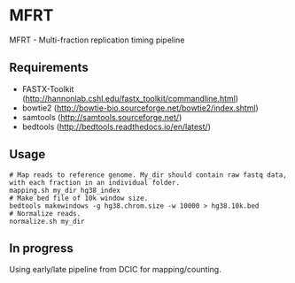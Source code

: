 # MFRT
MFRT - Multi-fraction replication timing pipeline
## Requirements
* FASTX-Toolkit (http://hannonlab.cshl.edu/fastx_toolkit/commandline.html)
* bowtie2 (http://bowtie-bio.sourceforge.net/bowtie2/index.shtml)
* samtools (http://samtools.sourceforge.net/)
* bedtools (http://bedtools.readthedocs.io/en/latest/)
## Usage
```shell
# Map reads to reference genome. My_dir should contain raw fastq data, with each fraction in an individual folder.
mapping.sh my_dir hg38_index
# Make bed file of 10k window size.
bedtools makewindows -g hg38.chrom.size -w 10000 > hg38.10k.bed
# Normalize reads.
normalize.sh my_dir
```
## In progress
Using early/late pipeline from DCIC for mapping/counting.
